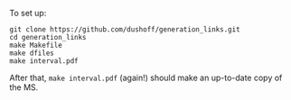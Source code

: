 To set up:

``` shell
git clone https://github.com/dushoff/generation_links.git 
cd generation_links
make Makefile
make dfiles
make interval.pdf
```

After that, `make interval.pdf` (again!) should make an up-to-date copy of the MS.
